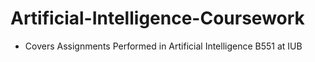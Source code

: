 # Artificial-Intelligence-Coursework

* Covers Assignments Performed in Artificial Intelligence B551 at IUB
